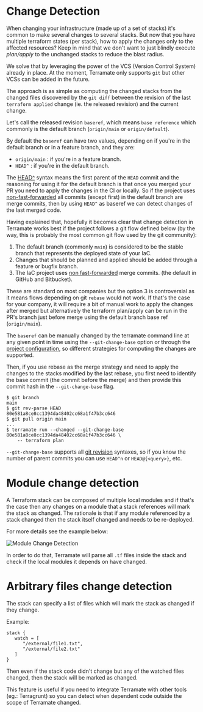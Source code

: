 # Change Detection

When changing your infrastructure (made up of a set of stacks) it's common to
make several changes to several stacks. But now that you have multiple terraform
states (per stack), how to apply the changes only to the affected resources?
Keep in mind that we don't want to just blindly execute _plan/apply_ to the
unchanged stacks to reduce the blast radius.

We solve that by leveraging the power of the VCS (Version Control System)
already in place. At the moment, Terramate only supports `git` but other VCSs
can be added in the future.

The approach is as simple as computing the changed stacks from the changed files 
discovered by the `git diff` between the revision of the last `terraform applied` 
change (ie. the released revision) and the current change.

Let's call the released revision `baseref`, which means `base reference` which
commonly is the default branch (`origin/main` or `origin/default`).

By default the `baseref` can have two values, depending on if you're in the
default branch or in a feature branch, and they are:

* `origin/main` : if you're in a feature branch.
* `HEAD^` : if you're in the default branch.

The [HEAD^](https://git-scm.com/docs/gitrevisions) syntax means the first
parent of the `HEAD` commit and the reasoning for using it for the default
branch is that once you merged your PR you need to apply the changes in the CI 
or locally. So if the project uses
[non-fast-forwarded](https://git-scm.com/docs/git-merge#_fast_forward_merge)
all commits (except first) in the default branch are merge commits, then by
using `HEAD^` as baseref we can detect changes of the last merged code.

Having explained that, hopefully it becomes clear that change detection in
Terramate works best if the project follows a git flow defined below (by the
way, this is probably the most common git flow used by the git community):

1. The default branch (commonly `main`) is considered to be the stable branch
   that represents the deployed state of your IaC.
2. Changes that should be planned and applied should be added through a feature
   or bugfix branch.
3. The IaC project uses [non
  fast-forwarded](https://git-scm.com/docs/git-merge#_fast_forward_merge) merge
  commits. (the default in GitHub and Bitbucket).

These are standard on most companies but the option 3 is controversial as it
means flows depending on git `rebase` would not work. If that's the case for
your company, it will require a bit of manual work to apply the changes after
merged but alternatively the terraform plan/apply can be run in the PR's branch
just before merge using the default branch base ref (`origin/main`).

The `baseref` can be manually changed by the terramate command line at any given
point in time using the `--git-change-base` option or through the [project configuration](project-config.md),
so different strategies for computing the changes are supported.

Then, if you use rebase as the merge strategy and need to apply the changes to
the stacks modified by the last rebase, you first need to identify the base
commit (the commit before the merge) and then provide this commit hash in the
`--git-change-base` flag.

```console
$ git branch
main
$ git rev-parse HEAD
80e581a8ce8cc1394da48402cc68a1f47b3cc646
$ git pull origin main
...
$ terramate run --changed --git-change-base 80e581a8ce8cc1394da48402cc68a1f47b3cc646 \
    -- terraform plan
```

`--git-change-base` supports all [git
revision](https://git-scm.com/docs/gitrevisions) syntaxes, so if you know the
number of parent commits you can use `HEAD^n` or `HEAD@{<query>}`, etc.

# Module change detection

A Terraform stack can be composed of multiple local modules and if that's the
case then any changes on a module that a stack references will mark the stack as changed.
The rationale is that if any module referenced by a stack changed then the stack itself changed and needs to be re-deployed.

For more details see the example below:

![Module Change Detection](/docs/assets/module-change-detection.gif)

In order to do that, Terramate will parse all `.tf` files inside the stack and
check if the local modules it depends on have changed.

# Arbitrary files change detection

The stack can specify a list of files which will mark the stack as changed if
they change.

Example:

```hcl
stack {
   watch = [
      "/external/file1.txt",
      "/external/file2.txt"
   ]
}
```

Then even if the stack code didn't change but any of the watched files changed,
then the stack will be marked as changed.

This feature is useful if you need to integrate Terramate with other tools
(eg.: Terragrunt) so you can detect when dependent code outside the scope of
Terramate changed.
